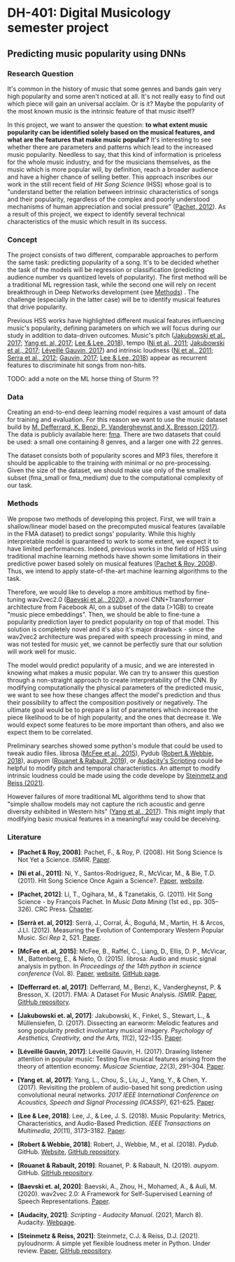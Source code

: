 # DH-401: Digital Musicology semester project

## Predicting music popularity using DNNs

### Research Question

It's common in the history of music that some genres and bands gain very high popularity and some aren't noticed at all. It's not really easy to find out which piece will gain an universal acclaim. Or is it? Maybe the popularity of the most known music is the intrinsic feature of that music itself?

In this project, we want to answer the question: **to what extent music popularity can be identified solely based on the musical features, and what are the features that make music popular?** It's interesting to see whether there are parameters and patterns which lead to the increased music popularity. Needless to say, that this kind of information is priceless for the whole music industry, and for the musicians themselves, as the music which is more popular will, by definition, reach a broader audience and have a higher chance of selling better. This approach inscribes our work in the still recent field of *Hit Song Science* (HSS) whose goal is to "understand better the relation between intrinsic characteristics of songs and their popularity, regardless of the complex and poorly understood mechanisms of human appreciation and social pressure" ([Pachet, 2012](#pachet2012)). As a result of this project, we expect to identify several technical characteristics of the music which result in its success.

### Concept

The project consists of two different, comparable approaches to perform the same task: predicting popularity of a song. It's to be decided whether the task of the models will be regression or classification (predicting audience number vs quantized levels of popularity). The first method will be a traditional ML regression task, while the second one will rely on recent breakthrough in Deep Networks development (see [Methods](#Methods)) . The challenge (especially in the latter case) will be to identify musical features that drive popularity.

Previous HSS works have highlighted different musical features influencing music's popularity, defining parameters on which we will focus during our study in addition to data-driven outcomes. Music's pitch ([Jakubowski et al., 2017](#jakubowski); [Yang et. al, 2017](#yang); [Lee & Lee, 2018](#lee)), tempo ([Ni et al., 2011](#ni); [Jakubowski et al., 2017](#jakubowski); [Léveillé Gauvin, 2017](#gauvin)) and intrinsic loudness ([Ni et al., 2011](#ni); [Serra et al., 2012](#serra); [Gauvin, 2017](#gauvin); [Lee & Lee, 2018](#lee)) appear as recurrent features to discriminate hit songs from non-hits.

TODO: add a note on the ML horse thing of Sturm ??

### Data

Creating an end-to-end deep learning model requires a vast amount of data for training and evaluation. For this reason we want to use the music dataset build by [M. Defferrard, K. Benzi, P. Vandergheynst and X. Bresson (2017)](#fma). The data is publicly available here: [fma](https://github.com/mdeff/fma). There are two datasets that could be used: a small one containing 8 genres, and a larger one with 22 genres.

The dataset consists both of popularity scores and MP3 files, therefore it should be applicable to the training with minimal or no pre-processing. Given the size of the dataset, we should make use only of the smallest subset (fma_small or fma_medium) due to the computational complexity of our task.

### Methods

We propose two methods of developing this project. First, we will train a shallow/linear model based on the precomputed musical features (available in the FMA dataset) to predict songs' popularity. While this highly interpretable model is guaranteed to work to some extent, we expect it to have limited performances. Indeed, previous works in the field of HSS using traditional machine learning methods have shown some limitations in their predictive power based solely on musical features ([Pachet & Roy, 2008](#pachet2008)). Thus, we intend to apply state-of-the-art machine learning algorithms to the task.

Therefore, we would like to develop a more ambitious method by fine-tuning wav2vec2.0 ([Baevski et al., 2020](#wav2vec)), a novel CNN+Transformer architecture from Facebook AI, on a subset of the data (>1GB) to create "music piece embeddings". Then, we should be able to fine-tune a popularity prediction layer to predict popularity on top of that model. This solution is completely novel and it's also it's major drawback - since the wav2vec2 architecture was prepared with speech processing in mind, and was not tested for music yet, we cannot be perfectly sure that our solution will work well for music.

The model would predict popularity of a music, and we are interested in knowing what makes a music popular. We can try to answer this question through a non-straight approach to create interpretability of the CNN. By modifying computationally the physical parameters of the predicted music, we want to see how these changes affect the model's prediction and thus their possibility to affect the composition positively or negatively. The ultimate goal would be to prepare a list of parameters which increase the piece likelihood to be of high popularity, and the ones that decrease it. We would expect some features to be more important than others, and also we expect them to be correlated.

Preliminary searches showed some python's module that could be used to tweak audio files. librosa ([McFee et al., 2015](#librosa)), Pydub ([Robert & Webbie, 2018](#pydub)), aupyom ([Rouanet & Rabault, 2019](#aupyom)), or [Audacity's Scripting](#audacity) could be helpful to modify pitch and temporal characteristics. An attempt to modify intrinsic loudness could be made using the code develope by [Steinmetz and Reiss (2021)](#pyloudnorm).

However failures of more traditional ML algorithms tend to show that "simple shallow models may not capture the rich acoustic and genre diversity exhibited in Western hits" ([Yang et al., 2017](#yang)). This might imply that modifying basic musical features in a meaningful way could be deceiving.

### Literature

- <a name="pachet2008">**[Pachet & Roy, 2008]**</a>: Pachet, F., & Roy, P. (2008). Hit Song Science Is Not Yet a Science. *ISMIR*. [Paper](https://www.cs.swarthmore.edu/~turnbull/cs97/f08/paper/pachet08.pdf).
  
- <a name="ni">**[Ni et al., 2011]**</a>: Ni, Y., Santos-Rodríguez, R., McVicar, M., & Bie, T.D. (2011). Hit Song Science Once Again a Science?. [Paper](https://www.semanticscholar.org/paper/Hit-Song-Science-Once-Again-a-Science-Ni-Santos-Rodr%C3%ADguez/c645b02ff9053c10151a09baf60be84d3e3ff12f), [website](http://scoreahit.com).
  
- <a name="pachet2012">**[Pachet, 2012]**</a>: Li, T., Ogihara, M., & Tzanetakis, G. (2011). Hit Song Science - by François Pachet. In *Music Data Mining* (1st ed., pp. 305–326). CRC Press. [Chapter](https://www.francoispachet.fr/wp-content/uploads/2021/01/pachet-11a.pdf).
  
- <a name="serra">**[Serrà et. al, 2012]**</a>: Serrà, J., Corral, Á., Boguñá, M., Martin, H. & Arcos, J.LI. (2012). Measuring the Evolution of Contemporary Western Popular Music. *Sci Rep* 2, 521. [Paper](https://doi.org/10.1038/srep00521).
  
- <a name="librosa">**[McFee et. al, 2015]**</a>: McFee, B., Raffel, C., Liang, D., Ellis, D. P., McVicar, M., Battenberg, E., & Nieto, O. (2015). librosa: Audio and music signal analysis in python. In *Proceedings of the 14th python in science conference* (Vol. 8). [Paper](https://conference.scipy.org/proceedings/scipy2015/pdfs/brian_mcfee.pdf), [website](https://librosa.org), [GitHub page](https://github.com/librosa).
  
- <a name="fma">**[Defferrard et. al, 2017]**</a>: Defferrard, M., Benzi, K., Vandergheynst, P. & Bresson, X. (2017). FMA: A Dataset For Music Analysis. *ISMIR*. [Paper](https://arxiv.org/abs/1612.01840), [GitHub repository](https://github.com/mdeff/fma).
  
- <a name="jakubowski">**[Jakubowski et. al, 2017]**</a>: Jakubowski, K., Finkel, S., Stewart, L., & Müllensiefen, D. (2017). Dissecting an earworm: Melodic features and song popularity predict involuntary musical imagery. *Psychology of Aesthetics, Creativity, and the Arts, 11*(2), 122–135. [Paper](https://psycnet.apa.org/doi/10.1037/aca0000090).
  
- <a name="gauvin">**[Léveillé Gauvin, 2017]**</a>: Léveillé Gauvin, H. (2017). Drawing listener attention in popular music: Testing five musical features arising from the theory of attention economy. *Musicae Scientiae*, *22*(3), 291–304. [Paper](https://journals.sagepub.com/doi/abs/10.1177/1029864917698010?journalCode=msxa).
  
- <a name="yang">**[Yang et. al, 2017]**</a>: Yang, L., Chou, S., Liu, J., Yang, Y., & Chen, Y. (2017). Revisiting the problem of audio-based hit song prediction using convolutional neural networks. *2017 IEEE International Conference on Acoustics, Speech and Signal Processing (ICASSP)*, 621-625. [Paper](https://ieeexplore.ieee.org/document/7952230).
  
- <a name="lee">**[Lee & Lee, 2018]**</a>: Lee, J., & Lee, J. S. (2018). Music Popularity: Metrics, Characteristics, and Audio-Based Prediction. *IEEE Transactions on Multimedia*, *20*(11), 3173–3182. [Paper](https://doi.org/10.1109/tmm.2018.2820903).
  
- <a name="pydub">**[Robert & Webbie, 2018]**</a>: Robert, J., Webbie, M., et al. (2018). *Pydub*. GitHub. [Website](http://pydub.com/), [GitHub repository](https://github.com/jiaaro/pydub/).
  
- <a name="aupyom">**[Rouanet & Rabault, 2019]**</a>: Rouanet, P. & Rabault, N. (2019). *aupyom*. GitHub. [GitHub repository](https://github.com/pierre-rouanet/aupyom).
  
- <a name="wav2vec">**[Baevski et. al, 2020]**</a>: Baevski, A., Zhou, H., Mohamed, A., & Auli, M. (2020). wav2vec 2.0: A Framework for Self-Supervised Learning of Speech Representations. [Paper](https://arxiv.org/pdf/2006.11477.pdf).
  
- <a name="audacity">**[Audacity, 2021]**</a>: *Scripting - Audacity Manual*. (2021, March 8). Audacity. [Webpage](https://alphamanual.audacityteam.org/man/Scripting).
  
- <a name="pyloudnorm">**[Steinmetz & Reiss, 2021]**</a>: Steinmetz, C.J. & Reiss, D.J. (2021). pyloudnorm: A simple yet flexible loudness meter in Python. Under review. [Paper](https://csteinmetz1.github.io/pyloudnorm-eval/paper/pyloudnorm_preprint.pdf), [GitHub repository](https://github.com/csteinmetz1/pyloudnorm).
